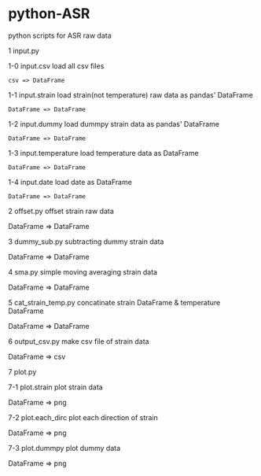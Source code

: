 # python-ASR
python scripts for ASR raw data

1 input.py

1-0 input.csv
    load all csv files
    
    csv => DataFrame

1-1 input.strain
    load strain(not temperature) raw data as pandas' DataFrame

    DataFrame => DataFrame


1-2 input.dummy
    load dummpy strain data as pandas' DataFrame

    DataFrame => DataFrame


1-3 input.temperature
    load temperature data as DataFrame

    DataFrame => DataFrame

1-4 input.date
    load date as DataFrame
    
    DataFrame => DataFrame


2 offset.py
  offset strain raw data

  DataFrame => DataFrame


3 dummy_sub.py
  subtracting dummy strain data

  DataFrame => DataFrame

4 sma.py
  simple moving averaging strain data

  DataFrame => DataFrame


5 cat_strain_temp.py
  concatinate strain DataFrame & temperature DataFrame

  DataFrame => DataFrame


6 output_csv.py
  make csv file of strain data

  DataFrame => csv


7 plot.py

7-1 plot.strain
  plot strain data

  DataFrame => png


7-2 plot.each_dirc
  plot each direction of strain 

  DataFrame => png


7-3 plot.dummpy
  plot dummy data 

  DataFrame => png

